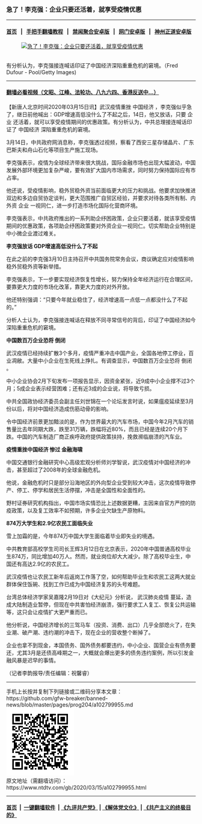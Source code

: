 ### 急了！李克强：企业只要还活着，就享受疫情优惠
------------------------

#### [首页](https://github.com/gfw-breaker/banned-news/blob/master/README.md) &nbsp;&nbsp;|&nbsp;&nbsp; [手把手翻墙教程](https://github.com/gfw-breaker/guides/wiki) &nbsp;&nbsp;|&nbsp;&nbsp; [禁闻聚合安卓版](https://github.com/gfw-breaker/bn-android) &nbsp;&nbsp;|&nbsp;&nbsp; [网门安卓版](https://github.com/oGate2/oGate) &nbsp;&nbsp;|&nbsp;&nbsp; [神州正道安卓版](https://github.com/SzzdOgate/update) 



<div><div class="featured_image">
 <a href="https://i.ntdtv.com/assets/uploads/2020/03/GettyImages-1152276702.jpg" target="_blank">
  <figure>
   <img alt="急了！李克强：企业只要还活着，就享受疫情优惠" src="https://i.ntdtv.com/assets/uploads/2020/03/GettyImages-1152276702-800x450.jpg"/>
  </figure><br/>
 </a>
 <span class="caption">
  有分析认为，李克强接连喊话印证了中国经济深陷重重危机的窘境。（Fred Dufour - Pool/Getty Images)
 </span>
</div>
</div><hr/>

#### [翻墙必看视频（文昭、江峰、法轮功、八九六四、香港反送中...）](https://github.com/gfw-breaker/banned-news/blob/master/pages/link3.md)

<div><div class="post_content" itemprop="articleBody">
 <p>
  【新唐人北京时间2020年03月15日讯】武汉疫情重挫
  <ok href="https://www.ntdtv.com/gb/中国经济.htm">
   中国经济
  </ok>
  ，李克强似乎急了，继日前他喊出：GDP增速高低没什么了不起之后，14日，他又放话，只要
  <ok href="https://www.ntdtv.com/gb/企业.htm">
   企业
  </ok>
  还活着，就可以享受疫情期间的优惠政策。有分析认为，中共总理接连喊话印证了
  <ok href="https://www.ntdtv.com/gb/中国经济.htm">
   中国经济
  </ok>
  深陷重重危机的窘境。
 </p>
 <p>
  3月14日，中共政府网消息称，李克强透过视频，察看了西安三星存储晶片、广东巴斯夫和舟山石化等项目生产施工现场。
 </p>
 <p>
  李克强表示，疫情为全球经济带来很大挑战，国际金融市场也出现大幅波动，中国发展外部环境更加复杂严峻，要有效扩大国内市场需求，同时努力保持国际应有市占率。
 </p>
 <p>
  他还说，受疫情影响，稳外贸稳外资当前面临更大的压力和挑战。他要求加快推进双边和多边自贸协定谈判，更大范围推广自贸区经验，并要求对待各类所有制、内外资
  <ok href="https://www.ntdtv.com/gb/企业.htm">
   企业
  </ok>
  一视同仁，进一步打造市场化国际化营商环境。
 </p>
 <p>
  李克强表示，中共政府推出的一系列助企纾困政策，企业只要活着，就该享受疫情期间的优惠政策，各项助企纾困政策要对外资企业一视同仁。切实帮助企业特别是中小微企业渡过难关。
 </p>
 <p>
  <strong>
   李克强放话 GDP增速高低没什么了不起
  </strong>
 </p>
 <p>
  在此之前的李克强3月10日主持召开中共国务院常务会议，商议确定应对疫情影响稳外贸稳外资等新举措。
 </p>
 <p>
  李克强表示，下一步要实现经济恢复性增长，努力保持全年经济运行在合理区间，要靠更大力度的市场化改革，靠更大力度的对外开放。
 </p>
 <p>
  他还特别强调：“只要今年就业稳住了，经济增速高一点低一点都没什么了不起的。”
 </p>
 <p>
  分析人士认为，李克强接连喊话在释放不同寻常信号的背后，印证了中国经济如今深陷重重危机的窘境。
 </p>
 <p>
  <strong>
   中国数百万企业恐将
   <ok href="https://www.ntdtv.com/gb/倒闭.htm">
    倒闭
   </ok>
  </strong>
 </p>
 <p>
  武汉疫情已经持续扩散3个多月，疫情严重冲击中国产业，全国各地停工停业，百业凋敝。大量中小企业在生死线上挣扎。有调查显示，中国数百万企业恐将
  <ok href="https://www.ntdtv.com/gb/倒闭.htm">
   倒闭
  </ok>
  。
 </p>
 <p>
  中小企业协会2月下旬发布一项报告显示，因资金紧张，近9成中小企业撑不过3个月；5成企业表示经营困难；还有近3成的企业说，将导致亏损。
 </p>
 <p>
  中共全国政协经济委员会副主任刘世锦在一个论坛发言时说，如果瘟疫延续至3月份以后，将对中国经济造成伤筋动骨的影响。
 </p>
 <p>
  令中国经济前景更加黯淡的是，作为世界最大的汽车市场，中国今年2月汽车的销售量比去年同期大跌，跌至31万辆，跌幅将近80%，而且已经是连续20个月下跌。中国的汽车制造厂商正疾呼政府提供政策扶持，挽救濒临崩溃的汽车业。
 </p>
 <p>
  <strong>
   疫情重挫中国经济 惨过
   <ok href="https://www.ntdtv.com/gb/金融海啸.htm">
    金融海啸
   </ok>
  </strong>
 </p>
 <p>
  中国交通银行金融研究中心高级宏观分析师刘学智说，武汉疫情对中国经济的冲击，甚至超过了2008年的全球金融危机。
 </p>
 <p>
  他说，金融危机时只是部分沿海地区的外向型企业受到较大冲击，这次疫情导致停产、停工、停学和居民生活停摆，冲击是全国性和全面性的。
 </p>
 <p>
  野村证券研究机构指出，中国市场实情恐比上述数据更糟，主因来自官方严控的防疫政策，以及复工效率不如预期，许多企业欠缺生产原物料。
 </p>
 <p>
  <strong>
   874万大学生和2.9亿农民工面临失业
  </strong>
 </p>
 <p>
  雪上加霜的是，今年874万中国大学生面临着毕业即失业的境遇。
 </p>
 <p>
  中共教育部高校学生司司长王辉3月12日在北京表示，2020年中国普通高校毕业生874万，同比增加40万人。然而，就业岗位却大大减少。除了高校毕业生，中国还有高达2.9亿的农民工。
 </p>
 <p>
  武汉疫情也让农民工新年后返岗工作落了空，如何帮助毕业生和农民工这两大就业群体保住饭碗、找到工作已成为中国经济复苏的头号难题。
 </p>
 <p>
  台湾总体经济学家吴嘉隆2月19日对《大纪元》分析说，
  <ok href="https://www.ntdtv.com/gb/442749.htm">
   武汉肺炎疫情
  </ok>
  蔓延，造成大陆制造业暂停，但现在中共害怕经济崩溃，强行要求工人复工、恢复公共运输等，这只会让疫情扩大更严重而已。
 </p>
 <p>
  他分析说，中国经济增长的三驾马车（投资、消费、出口）几乎全部熄火了，在失业潮、破产潮、违约潮的冲击下，现在企业的营收整个断掉了。
 </p>
 <p>
  企业也拿不到现金，本国债务、国外债务都要违约，中小企业、国营企业有债务要还，尤其3月是还债高峰期之一，大概就会爆出更多的债务违约案例，所以引发金融风暴是迟早的事情。
 </p>
 <p>
  （记者李韵报导/责任编辑：祝馨睿）
 </p>
 <div class="single_ad">
 </div>
</div>
</div>
<hr/>
手机上长按并复制下列链接或二维码分享本文章：<br/>
https://github.com/gfw-breaker/banned-news/blob/master/pages/prog204/a102799955.md <br/>
<a href='https://github.com/gfw-breaker/banned-news/blob/master/pages/prog204/a102799955.md'><img src='https://github.com/gfw-breaker/banned-news/blob/master/pages/prog204/a102799955.md.png'/></a> <br/>
原文地址（需翻墙访问）：https://www.ntdtv.com/gb/2020/03/15/a102799955.html


------------------------
#### [首页](https://github.com/gfw-breaker/banned-news/blob/master/README.md) &nbsp;|&nbsp; [一键翻墙软件](https://github.com/gfw-breaker/nogfw/blob/master/README.md) &nbsp;| [《九评共产党》](https://github.com/gfw-breaker/9ping.md/blob/master/README.md#九评之一评共产党是什么) | [《解体党文化》](https://github.com/gfw-breaker/jtdwh.md/blob/master/README.md) | [《共产主义的终极目的》](https://github.com/gfw-breaker/gczydzjmd.md/blob/master/README.md)


<img src='http://gfw-breaker.win/banned-news/pages/prog204/a102799955.md' width='0px' height='0px'/>